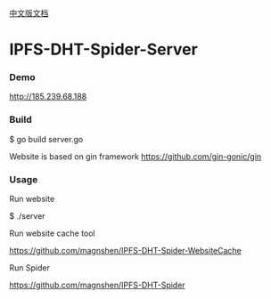 [中文版文档](./READ-cn.md)

# IPFS-DHT-Spider-Server

### Demo

http://185.239.68.188

### Build

$ go build server.go

Website is based on gin framework   https://github.com/gin-gonic/gin

### Usage

Run website

$ ./server

Run website cache tool

https://github.com/magnshen/IPFS-DHT-Spider-WebsiteCache

Run Spider

https://github.com/magnshen/IPFS-DHT-Spider
